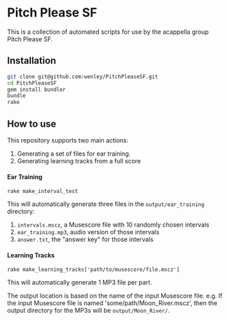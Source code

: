 
# Pitch Please SF

This is a collection of automated scripts for use by the acappella group Pitch Please SF.

## Installation

```bash
git clone git@github.com:wenley/PitchPleaseSF.git
cd PitchPleaseSF
gem install bundler
bundle
rake
```

## How to use

This repository supports two main actions:
1. Generating a set of files for ear training.
2. Generating learning tracks from a full score

#### Ear Training
```
rake make_interval_test
```

This will automatically generate three files in the `output/ear_training` directory:
1. `intervals.mscz`, a Musescore file with 10 randomly chosen intervals
2. `ear_training.mp3`, audio version of those intervals
3. `answer.txt`, the "answer key" for those intervals

#### Learning Tracks

```
rake make_learning_tracks['path/to/musescore/file.mscz']
```

This will automatically generate 1 MP3 file per part.

The output location is based on the name of the input Musescore file. e.g. If the input Musescore file is named 'some/path/Moon_River.mscz', then the output directory for the MP3s will be `output/Moon_River/`.
